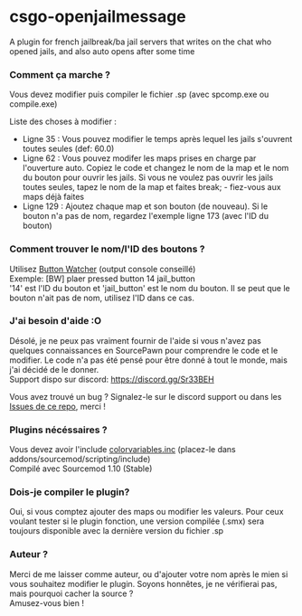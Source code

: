 # csgo-openjailmessage
A plugin for french jailbreak/ba jail servers that writes on the chat who opened jails, and also auto opens after some time

### Comment ça marche ?
Vous devez modifier puis compiler le fichier .sp (avec spcomp.exe ou compile.exe)

Liste des choses à modifier :
- Ligne 35 : Vous pouvez modifier le temps après lequel les jails s'ouvrent toutes seules (def: 60.0)
- Ligne 62 : Vous pouvez modifer les maps prises en charge par l'ouverture auto. Copiez le code et changez le nom de la map et le nom du bouton pour ouvrir les jails. Si vous ne voulez pas ouvrir les jails toutes seules, tapez le nom de la map et faites break; - fiez-vous aux maps déjà faites
- Ligne 129 : Ajoutez chaque map et son bouton (de nouveau). Si le bouton n'a pas de nom, regardez l'exemple ligne 173 (avec l'ID du bouton)

### Comment trouver le nom/l'ID des boutons ?
Utilisez [Button Watcher](https://forums.alliedmods.net/showthread.php?t=274741) (output console conseillé)\
Exemple: [BW] plaer pressed button 14 jail_button\
'14' est l'ID du bouton et 'jail_button' est le nom du bouton. Il se peut que le bouton n'ait pas de nom, utilisez l'ID dans ce cas.

### J'ai besoin d'aide :O
Désolé, je ne peux pas vraiment fournir de l'aide si vous n'avez pas quelques connaissances en SourcePawn pour comprendre le code et le modifier. Le code n'a pas été pensé pour être donné à tout le monde, mais j'ai décidé de le donner.\
Support dispo sur discord: https://discord.gg/Sr33BEH

Vous avez trouvé un bug ? Signalez-le sur le discord support ou dans les [Issues de ce repo](https://github.com/rlevet/csgo-openjailmessage/issues), merci !

### Plugins nécéssaires ?
Vous devez avoir l'include [colorvariables.inc](https://forums.alliedmods.net/showthread.php?t=267743) (placez-le dans addons/sourcemod/scripting/include)\
Compilé avec Sourcemod 1.10 (Stable)

### Dois-je compiler le plugin?
Oui, si vous comptez ajouter des maps ou modifier les valeurs. Pour ceux voulant tester si le plugin fonction, une version compilée (.smx) sera toujours disponible avec la dernière version du fichier .sp

### Auteur ?
Merci de me laisser comme auteur, ou d'ajouter votre nom après le mien si vous souhaitez modifier le plugin. Soyons honnêtes, je ne vérifierai pas, mais pourquoi cacher la source ?\
Amusez-vous bien !

